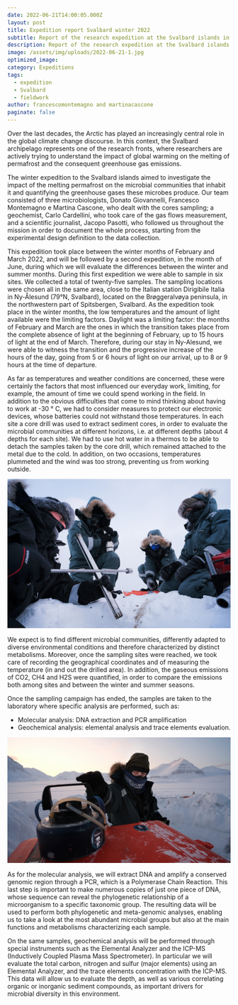 ```yaml
---
date: 2022-06-21T14:00:05.000Z
layout: post
title: Expedition report Svalbard winter 2022
subtitle: Report of the research expedition at the Svalbard islands in winter 2022
description: Report of the research expedition at the Svalbard islands in winter 2022
image: /assets/img/uploads/2022-06-21-1.jpg
optimized_image:
category: Expeditions
tags:
  - expedition
  - Svalbard
  - fieldwork
author: francescomontemagno and martinacascone
paginate: false
---
```

Over the last decades, the Arctic has played an increasingly central role in the global climate change discourse. In this context, the Svalbard archipelago represents one of the research fronts, where researchers are actively trying to understand the impact of global warming on the melting of permafrost and the consequent greenhouse gas emissions.

The winter expedition to the Svalbard islands aimed to investigate the impact of the melting permafrost on the microbial communities that inhabit it and quantifying the greenhouse gases these microbes produce. Our team consisted of three microbiologists, Donato Giovannelli, Francesco Montemagno e Martina Cascone, who dealt with the cores sampling; a geochemist, Carlo Cardellini, who took care of the gas flows measurement, and a scientific journalist, Jacopo Pasotti, who followed us throughout the mission in order to document the whole process, starting from the experimental design definition to the data collection.

This expedition took place between the winter months of February and March 2022, and will be followed by a second expedition, in the month of June, during which we will evaluate the differences between the winter and summer months. During this first expedition we were able to sample in six sites. We collected a total of twenty-five samples. The sampling locations were chosen all in the same area, close to the Italian station Dirigibile Italia in Ny-Ålesund (79°N, Svalbard), located on the Brøggeralvøya peninsula, in the northwestern part of Spitsbergen, Svalbard. As the expedition took place in the winter months, the low temperatures and the amount of light available were the limiting factors. Daylight was a limiting factor: the months of February and March are the ones in which the transition takes place from the complete absence of light at the beginning of February, up to 15 hours of light at the end of March. Therefore, during our stay in Ny-Alesund, we were able to witness the transition and the progressive increase of the hours of the day, going from 5 or 6 hours of light on our arrival, up to 8 or 9 hours at the time of departure.

As far as temperatures and weather conditions are concerned, these were certainly the factors that most influenced our everyday work, limiting, for example, the amount of time we could spend working in the field. In addition to the obvious difficulties that come to mind thinking about having to work at -30 ° C, we had to consider measures to protect our electronic devices, whose batteries could not withstand those temperatures.
In each site a core drill was used to extract sediment cores, in order to evaluate the microbial communities at different horizons, i.e. at different depths (about 4 depths for each site). We had to use hot water in a thermos to be able to detach the samples taken by the core drill, which remained attached to the metal due to the cold. In addition, on two occasions, temperatures plummeted and the wind was too strong, preventing us from working outside.

![Alt text](/assets/img/uploads/2022-06-21-2.jpg "The team at work in a snow pit. Ph credit: Jacopo Pasotti")

We expect is to find different microbial communities, differently adapted to diverse environmental conditions  and therefore characterized by distinct metabolisms. Moreover, once the sampling sites were reached, we took care of recording the geographical coordinates and of measuring the temperature (in and out the drilled area). In addition, the gaseous emissions of CO2, CH4 and H2S were quantified, in order to compare the emissions both among sites and between the winter and summer seasons.

Once the sampling campaign has ended, the samples are taken to the laboratory where specific analysis are performed, such as:
- Molecular analysis: DNA extraction and PCR amplification
- Geochemical analysis: elemental analysis and trace elements evaluation.

![Alt text](/assets/img/uploads/2022-06-21-3.jpg "Geochemist Claudio Cardellini collecting gas flux samples. Ph. credit: Jacopo Pasotti")

As for the molecular analysis, we will extract DNA and amplify a conserved genomic region through a PCR, which is a Polymerase Chain Reaction. This last step is important to make numerous copies of just one piece of DNA, whose sequence can reveal the phylogenetic relationship of a microorganism to a specific taxonomic group. The resulting data will be used to perform both phylogenetic and meta-genomic analyses, enabling us to take a look at the most abundant microbial groups but also at the main functions and metabolisms characterizing each sample.

On the same samples, geochemical analysis will be performed through special instruments such as the Elemental Analyzer and the ICP-MS (Inductively Coupled Plasma Mass Spectrometer). In particular we will evaluate the total carbon, nitrogen and sulfur (major elements) using an Elemental Analyzer, and the trace elements concentration with the ICP-MS. This data will allow us to evaluate the depth, as well as various correlating organic or inorganic sediment compounds, as important drivers for microbial diversity in this environment.
